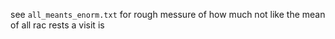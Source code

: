 see `all_meants_enorm.txt` for rough messure of how much not like the mean of all rac rests a visit is

